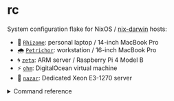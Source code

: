 # rc

System configuration flake for NixOS / [nix-darwin][nix-darwin-repo] hosts:

- 🌿 [`Rhizome`](./hosts/Rhizome/default.nix): personal laptop / 14-inch MacBook Pro
- 🌧️ [`Petrichor`](./hosts/Petrichor/default.nix): workstation / 16-inch MacBook Pro
- 🌀 [`zeta`](./hosts/zeta/default.nix): ARM server / Raspberry Pi 4 Model B
- ⚡️ [`ohm`](./hosts/ohm/default.nix): DigitalOcean virtual machine
- 🧿 [`nazar`](./hosts/nazar/default.nix): Dedicated Xeon E3-1270 server

<details>

<summary>Command reference</summary>

On a Linux-based system:

```shell
sudo nixos-rebuild switch --flake github:stackptr/rc
```

On a macOS system (note that `darwin-rebuild` will invoke `sudo` during activation):

```shell
darwin-rebuild switch --flake github:stackptr/rc
```

</details>

[nix-darwin-repo]: https://github.com/LnL7/nix-darwin
